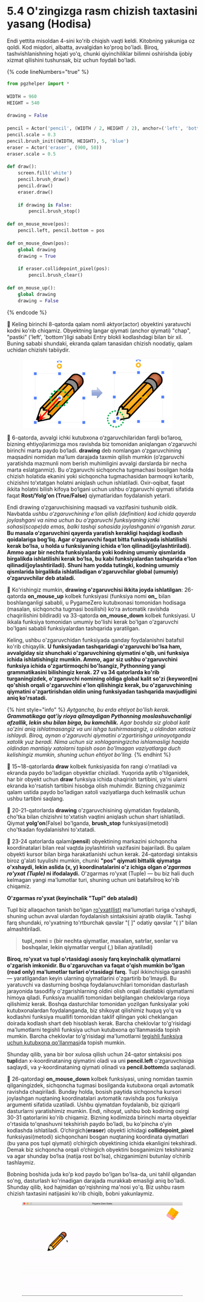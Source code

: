 # 5.4 O'zingizga rasm chizish taxtasini yasang (Hodisa)

Endi yettita misoldan 4-sini ko'rib chiqish vaqti keldi. Kitobning yakuniga oz qoldi. Kod miqdori, albatta, avvalgidan ko'proq bo'ladi. Biroq, tashvishlanishning hojati yo'q, chunki qiyinchiliklar bilimni oshirishda ijobiy xizmat qilishini tushunsak, biz uchun foydali bo'ladi.

{% code lineNumbers="true" %}
```python
from pgzhelper import *

WIDTH = 960
HEIGHT = 540

drawing = False

pencil = Actor('pencil', (WIDTH / 2, HEIGHT / 2), anchor=('left', 'bottom'))
pencil.scale = 0.3
pencil.brush_init((WIDTH, HEIGHT), 5, 'blue')
eraser = Actor('eraser', (900, 50))
eraser.scale = 0.5

def draw():
    screen.fill('white')
    pencil.brush_draw()
    pencil.draw()
    eraser.draw()
    
    if drawing is False:
        pencil.brush_stop()

def on_mouse_move(pos):
    pencil.left, pencil.bottom = pos

def on_mouse_down(pos):
    global drawing
    drawing = True

    if eraser.collidepoint_pixel(pos):
        pencil.brush_clear()

def on_mouse_up():
    global drawing
    drawing = False
```
{% endcode %}

🔢 Keling birinchi 8-qatorda qalam nomli aktyor(actor) obyektini yaratuvchi kodni ko'rib chiqamiz. Obyektning langar qiymati (anchor qiymati) "chap", "pastki" ('left', 'bottom')ligi sababi Entry blokli kodlashdagi bilan bir xil. Buning sababi shundaki, ekranda qalam tanasidan chizish noodatiy, qalam uchidan chizishi tabiiydir.

<figure><img src="../.gitbook/assets/image (1).png" alt=""><figcaption></figcaption></figure>

🔢 6-qatorda, avvalgi ichki kutubxona o‘zgaruvchilaridan farqli bo‘laroq, bizning ehtiyojlarimizga mos ravishda biz tomonidan aniqlangan o‘zgaruvchi birinchi marta paydo bo‘ladi. **drawing** deb nomlangan o‘zgaruvchining maqsadini nomidan ma’lum darajada taxmin qilish mumkin (o‘zgaruvchi yaratishda mazmunli nom berish muhimligini avvalgi darslarda bir necha marta eslatganmiz). Bu o‘zgaruvchi sichqoncha tugmachasi bosilgan holda chizish holatida ekanini yoki sichqoncha tugmachasidan barmoqni ko‘tarib, chizishni to‘xtatgan holatni aniqlash uchun ishlatiladi. Oxir-oqibat, faqat ikkita holatni bilish kifoya bo‘lgani uchun ushbu o‘zgaruvchi qiymati sifatida faqat **Rost/Yolg'on (True/False)** qiymatlaridan foydalanish yetarli.

Endi drawing o‘zgaruvchisining maqsadi va vazifasini tushunib oldik. Navbatda _ushbu o‘zgaruvchining e'lon qilish (definition) kod ichida qayerda joylashgani va nima uchun bu o‘zgaruvchi funksiyaning ichki sohasi(scope)da emas, balki tashqi sohasida joylashganini o‘rganish zarur._ **Bu masala o‘zgaruvchini qayerda yaratish kerakligi haqidagi kodlash qoidalariga bog‘liq. Agar o‘zgaruvchi faqat bitta funksiyada ishlatilishi kerak bo‘lsa, u holda u funksiyaning ichida e'lon qilinadi(joylashtiriladi). Ammo agar bir nechta funksiyalarda yoki kodning umumiy qismlarida birgalikda ishlatilishi kerak bo‘lsa, bu kabi funksiyalardan tashqarida e'lon qilinadi(joylashtiriladi). Shuni ham yodda tutingki, kodning umumiy qismlarida birgalikda ishlatiladigan o‘zgaruvchilar global (umumiy) o‘zgaruvchilar deb ataladi.**

🔢 Ko'rishingiz mumkin, **drawing o'zgaruvchisi ikkita joyda ishlatilgan**: 26-qatorda **on\_mouse\_up** kolbek funksiyasi (funksiya nomi **on\_** bilan boshlanganligi sababli, u PygameZero kutubxonasi tomonidan hodisaga (masalan, sichqoncha tugmasi bosilishi) koʻra avtomatik ravishda chaqirilishini bildiradi) va 33-qatorda **on\_mouse\_down** kolbek funksiyasi. U ikkala funksiya tomonidan umumiy bo'lishi kerak bo'lgan o'zgaruvchi bo'lgani sababli funksiyalardan tashqarida yaratilgan.

Keling, ushbu o'zgaruvchidan funksiyada qanday foydalanishni batafsil ko'rib chiqaylik. **U funksiyadan tashqaridagi o'zgaruvchi bo'lsa ham, avvalgiday siz shunchaki o'zgaruvchining qiymatini o'qib, uni funksiya ichida ishlatishingiz mumkin. Ammo, agar siz ushbu o'zgaruvchini funksiya ichida o'zgartirmoqchi bo'lsangiz, Pythonning yangi grammatikasini bilishingiz kerak. 27 va 34 qatorlarda ko'rib turganingizdek, o'zgaruvchi nomining oldiga global kalit so'zi (keyword)ni qo'shish orqali o'zgaruvchini e'lon qilishingiz kerak, bu o'zgaruvchining qiymatini o'zgartirishdan oldin uning funksiyadan tashqarida mavjudligini aniq ko'rsatadi.**

{% hint style="info" %}
_Aytgancha, bu erda ehtiyot bo'lish kerak. **Grammatikaga qat'iy rioya qilmaydigan Pythonning moslashuvchanligi afzallik, lekin shu bilan birga, bu kamchilik.** Agar boshda siz global kalit so'zini aniq ishlatmasangiz va uni ishga tushirmasangiz, u oldindan xatosiz ishlaydi. Biroq, aynan o'zgaruvchi qiymatini o'zgartirishga urinayotganda xatolik yuz beradi. Nima uchun siz xohlaganingizcha ishlamasligi haqida oldindan mantiqiy xatolarni topish oson bo'lmagan vaziyatlarga duch kelishingiz mumkin, shuning uchun ehtiyot bo'ling._
{% endhint %}

🔢 15\~18-qatorlarda **draw** kolbek funksiyasida fon rangi o'rnatiladi va ekranda paydo bo'ladigan obyektlar chiziladi. Yuqorida aytib o'tilganidek, har bir obyekt uchun **draw** funksiya ichida chaqirish tartibini, ya'ni ularni ekranda ko'rsatish tartibini hisobga olish muhimdir. Bizning chizganimiz qalam ustida paydo bo'ladigan xatoli vaziyatlarga duch kelmaslik uchun ushbu tartibni saqlang.

🔢 20-21-qatorlarda **drawing** o'zgaruvchisining qiymatidan foydalanib, cho'tka bilan chizishni to'xtatish vaqtini aniqlash uchun shart ishlatiladi. Qiymat **yolg'on**(False) bo'lganda, **brush\_stop** funksiyasi(metodi) cho'tkadan foydalanishni to'xtatadi.

🔢 23-24 qatorlarda qalam(**pensil**) obyektining markazini sichqoncha koordinatalari bilan real vaqtda joylashtirish vazifasini bajariladi. Bu qalam obyekti kursor bilan birga harakatlanishi uchun kerak. 24-qatordagi sintaksis biroz g'alati tuyulishi mumkin, chunki **"pos" qiymati bittalik qiymatga o'xshaydi, lekin aslida (x, y) koordinatalarini o'z ichiga olgan&#x20;**_**o'zgarmas ro'yxat**_ _**(Tuple)**_**&#x20;ni ifodalaydi.** O'zgarmas ro'yxat (Tuple) — bu biz hali duch kelmagan yangi ma'lumotlar turi, shuning uchun uni batafsilroq ko'rib chiqamiz.

**O'zgarmas ro'yxat (keyinchalik "Tupl" deb ataladi)**

Tupl biz allaqachon tanish bo'lgan [ro'yxat(list)](https://roboticsware.gitbook.io/entry-python/boshlash/ruyxat) ma'lumotlari turiga o'xshaydi, shuning uchun avval ulardan foydalanish sintaksisini ajratib olaylik. Tashqi farq shundaki, ro'yxatning to'rtburchak qavslar "\[ ]" odatiy qavslar "( )" bilan almashtiriladi.

> **tupl\_nomi = (bir nechta qiymatlar, masalan, satrlar, sonlar va boshqalar, lekin qiymatlar vergul (,) bilan ajratiladi)**

**Biroq, ro'yxat va tupl o'rtasidagi asosiy farq keyinchalik qiymatlarni o'zgarish imkonidir. Bu o'zgaruvchan va faqat o'qish mumkin bo'lgan (read only) ma'lumotlar turlari o'rtasidagi farq.** Tupl ikkinchisiga qarashli — yaratilgandan keyin ularning qiymatlarini o'zgartirib bo'lmaydi. Bu yaratuvchi va dasturning boshqa foydalanuvchilari tomonidan dasturlash jarayonida tasodifiy o'zgarishlarning oldini olish orqali dastlabki qiymatlarni himoya qiladi. Funksiya muallifi tomonidan belgilangan cheklovlarga rioya qilishimiz kerak. Boshqa dasturchilar tomonidan yozilgan funksiyalar yoki kutubxonalardan foydalanganda, biz shikoyat qilishimiz huquq yo'q va kodlashni funksiya muallifi tomonidan taklif qilingan yoki cheklangan doirada kodlash shart deb hisoblash kerak. Barcha cheklovlar to'g'risidagi ma'lumotlarni tegishli funksiya uchun kutubxona qo'llanmasida topish mumkin. Barcha cheklovlar to'g'risidagi ma'lumotlarni [tegishli funksiya uchun kutubxona qo'llanmasi](https://pygame-zero.readthedocs.io/en/stable/hooks.html#on_mouse_move)da topish mumkin.

Shunday qilib, yana bir bor xulosa qilish uchun 24-qator sintaksisi pos **tupl**idan x-koordinataning qiymatini oladi va uni **pencil.left** o'zgaruvchisiga saqlaydi, va y-koordinataning qiymati olinadi va **pencil.bottom**da saqlanadi.

🔢 26-qatordagi **on\_mouse\_down** kolbek funksiyasi, uning nomidan taxmin qilganingizdek, sichqoncha tugmasi bosilganda kutubxona orqali avtomatik ravishda chaqiriladi. Bunday holda, bosish paytida sichqoncha kursori joylashgan nuqtaning koordinatalari avtomatik ravishda pos funksiya argumenti sifatida uzatiladi. Ushbu qiymatdan foydalanib, biz qiziqarli dasturlarni yaratishimiz mumkin. Endi, nihoyat, ushbu bob kodining oxirgi 30-31 qatorlarini ko'rib chiqamiz. Bizning kodimizda birinchi marta obyektlar o'rtasida to'qnashuvni tekshirish paydo bo'ladi, bu ko'pincha o'yin kodlashda ishlatiladi. O‘chirgich(**eraser**) obyekti ichidagi **collidepoint\_pixel** funksiyasi(metodi) sichqonchani bosgan nuqtaning koordinata qiymatlari (bu yana pos tupl qiymati) o‘chirgich obyektining ichida ekanligini tekshiradi. Demak biz sichqoncha orqali o‘chirgich obyektini bosganimizni tekshiramiz va agar shunday bo‘lsa (natija rost bo'lsa), chizganimizni butunlay o‘chirib tashlaymiz.

Bobning boshida juda ko'p kod paydo bo'lgan bo'lsa-da, uni tahlil qilgandan so'ng, dasturlash ko'rinadigan darajada murakkab emasligi aniq bo'ladi. Shunday qilib, kod hajmidan qo'rqishning ma'nosi yo'q. Biz ushbu rasm chizish taxtasini natijasini ko'rib chiqib, bobni yakunlaymiz.

<figure><img src="../.gitbook/assets/image (2).gif" alt=""><figcaption></figcaption></figure>
